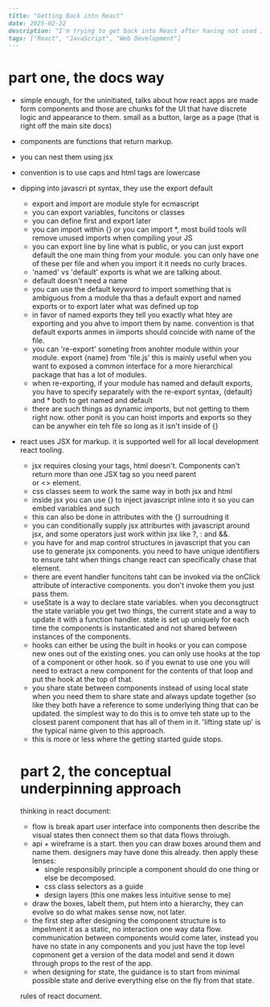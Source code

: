 ```markdown
---
title: "Getting Back into React"
date: 2025-02-22
description: "I'm trying to get back into React after having not used it for years. This post will cover my journey, challenges, and the new features I've discovered."
tags: ["React", "JavaScript", "Web Development"]
---
```

# part one, the docs way

- simple enough, for the uninitiated, talks about how react apps are made form components and those are chunks fof the UI that have discrete logic and appearance to them. small as a button, large as a page (that is right off the main site docs)
- components are functions that return markup. 
- you can nest them using jsx
- convention is to use caps and html tags are lowercase
- dipping into javascri pt syntax, they use the export default
    - export and import are module style for ecmascript
    - you can export variables, funcitons or classes
    - you can define first and export later
    - you can import within {} or you can import *, most build tools will remove unused imports when compiling your JS
    - you can export line by line what is public, or you can just export default the one main thing from your module. you can only have one of these per file and when you import it it needs no curly braces. 
    - 'named' vs 'default' exports is what we are talking about. 
    - default doesn't need a name
    - you can use the default keyword to import something that is ambiguous from a module tha thas a default export and named exports or to export later what was defined up top
    - in favor of named exports they tell you exactly what htey are exporting and you ahve to import them by name. convention is that default exports anmes in iimports should coincide with name of the file. 
    - you can 're-export' someting from anohter module within your module. export {name} from 'file.js' this is mainly useful when you want to exposed a common interface for a more hierarchical package that has a lot of modules.
    - when re-exporting, if your module has named and default exports, you have to specify separately with the re-export syntax, {default} and * both to get named and default 
    - there are such things as dynamic imports, but not getting to them right now. other ponit is you can hoist imports and exports so they can be anywher ein teh file so long as it isn't inside of {}
- react uses JSX for markup. it is supported well for all local development react tooling. 
    - jsx requires closing your tags, html doesn't. Components can't return more than one JSX tag so you need parent <div> or <> element. 
    - css classes seem to work the same way in both jsx and html
    - inside jsx you can use {} to inject javascript inline into it so you can embed variables and such
    - this can also be done in attributes with the {} surroudning it
    - you can conditionally supply jsx attriburtes with javascript around jsx, and some operators just work within jsx like ?, : and &&. 
    - you have for and map control structures in javascript that you can use to generate jsx components. you need to have unique identifiers to ensure taht when things change react can specifically chase that element. 
    - there are event handler funcitons taht can be invoked via the onClick attribute of interactive components. you don't invoke them you just pass them. 
    - useState is a way to declare state variables. when you deconsgtruct the state variable you get two things, the current state and a way to update it with a function handler. state is set up uniquely for each time the components is instanticated and not shared between instances of the components. 
    - hooks can either be using the built in hooks or you can compose new ones out of the existing ones. you can only use hooks at the top of a component or other hook. so if you ewnat to use one you will need to extract a new component for the contents of that loop and put the hook at the top of that. 
    - you share state between components instead of using local state when you need them to share state and always update together (so like they both have a reference to some underlying thing that can be updated. the simplest way to do this is to omve teh state up to the closest parent component that has all of them in it. 'lifting state up' is the typical name given to this approach. 
    -  this is more or less where the getting started guide stops. 


    # part 2, the conceptual underpinning approach


    thinking in react document: 
    - flow is break apart user interface into components then describe the visual states then connect them so that data flows throiugh. 
    - api + wireframe is a start. then you can draw boxes around them and name them. designers may have done this already. then apply these lenses: 
        - single responsibily principle a component should do one thing or else be decomposed. 
        - css class selectors as a guide
        - design layers (this one makes less intuitive sense to me)
    -  draw the boxes, labelt them, put htem into a hierarchy, they can evolve so do what makes sense now, not later. 
    - the first step after designing the component structure is to impelment it as a static, no interaction one way data flow. communication between components would come later, instead you have no state in any components and you just have the top level copmonent get a version of the data model and send it down through props to the rest of the app. 
    - when designing for state, the guidance is to start from minimal possible state and derive everything else on the fly from that state. 

    rules of react document.
